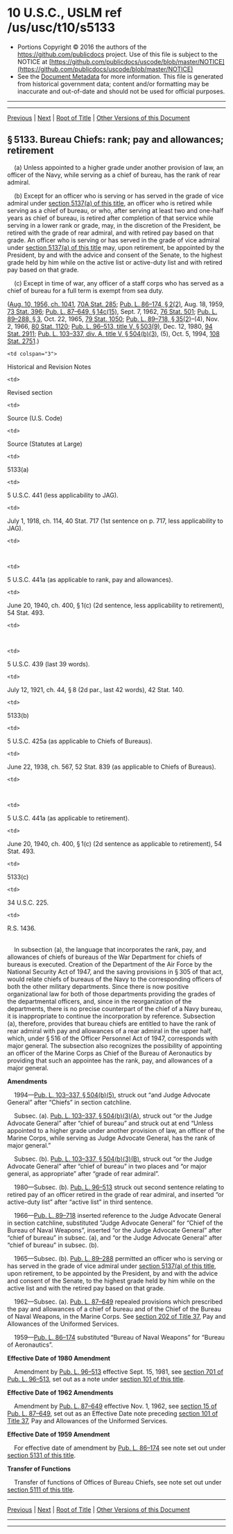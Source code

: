 ---
---

# 10 U.S.C., USLM ref /us/usc/t10/s5133

* Portions Copyright © 2016 the authors of the https://github.com/publicdocs project.
  Use of this file is subject to the NOTICE at [https://github.com/publicdocs/uscode/blob/master/NOTICE](https://github.com/publicdocs/uscode/blob/master/NOTICE)
* See the [Document Metadata](././../../../../../..//README.md) for more information.
  This file is generated from historical government data; content and/or formatting may be inaccurate and out-of-date and should not be used for official purposes.

----------
----------

[Previous](./../../../../../..//us/usc/t10/stC/ptI/ch513/m__us_usc_t10_s5132.md) | [Next](./../../../../../..//us/usc/t10/stC/ptI/ch513/m__us_usc_t10_s5134.md) | [Root of Title](./../../../../../../) | [Other Versions of this Document](https://publicdocs.github.io/go/links?ns=uslm&ref=%2Fus%2Fusc%2Ft10%2Fs5133)

## § 5133. Bureau Chiefs: rank; pay and allowances; retirement

    (a) Unless appointed to a higher grade under another provision of law, an officer of the Navy, while serving as a chief of bureau, has the rank of rear admiral.

    (b) Except for an officer who is serving or has served in the grade of vice admiral under [section 5137(a) of this title][/us/usc/t10/s5137/a], an officer who is retired while serving as a chief of bureau, or who, after serving at least two and one-half years as chief of bureau, is retired after completion of that service while serving in a lower rank or grade, may, in the discretion of the President, be retired with the grade of rear admiral, and with retired pay based on that grade. An officer who is serving or has served in the grade of vice admiral under [section 5137(a) of this title][/us/usc/t10/s5137/a] may, upon retirement, be appointed by the President, by and with the advice and consent of the Senate, to the highest grade held by him while on the active list or active-duty list and with retired pay based on that grade.

    (c) Except in time of war, any officer of a staff corps who has served as a chief of bureau for a full term is exempt from sea duty.

([Aug. 10, 1956, ch. 1041][/us/act/1956-08-10/ch1041], [70A Stat. 285][/us/stat/70A/285]; [Pub. L. 86–174, § 2(2)][/us/pl/86/174/s2/2], Aug. 18, 1959, [73 Stat. 396][/us/stat/73/396]; [Pub. L. 87–649, § 14c(15)][/us/pl/87/649/s14c/15], Sept. 7, 1962, [76 Stat. 501][/us/stat/76/501]; [Pub. L. 89–288, § 3][/us/pl/89/288/s3], Oct. 22, 1965, [79 Stat. 1050][/us/stat/79/1050]; [Pub. L. 89–718, § 35(2)][/us/pl/89/718/s35/2]–(4), Nov. 2, 1966, [80 Stat. 1120][/us/stat/80/1120]; [Pub. L. 96–513, title V, § 503(9)][/us/pl/96/513/s503/9], Dec. 12, 1980, [94 Stat. 2911][/us/stat/94/2911]; [Pub. L. 103–337, div. A, title V, § 504(b)(3)][/us/pl/103/337/s504/b/3], (5), Oct. 5, 1994, [108 Stat. 2751][/us/stat/108/2751].)

<table>

  <tr>

    <td colspan="3"> 

Historical and Revision Notes  </td>

  </tr>

  <tr>

    <td> 

Revised section  </td>

    <td> 

Source (U.S. Code)  </td>

    <td> 

Source (Statutes at Large)  </td>

  </tr>

  <tr>

    <td> 

5133(a)  </td>

    <td> 

5 U.S.C. 441 (less applicability to JAG).  </td>

    <td> 

July 1, 1918, ch. 114, 40 Stat. 717 (1st sentence on p. 717, less applicability to JAG).  </td>

  </tr>

  <tr>

    <td> 

   </td>

    <td> 

5 U.S.C. 441a (as applicable to rank, pay and allowances).  </td>

    <td> 

 June 20, 1940, ch. 400, § 1(c) (2d sentence, less applicability to retirement), 54 Stat. 493.  </td>

  </tr>

  <tr>

    <td> 

   </td>

    <td> 

5 U.S.C. 439 (last 39 words).  </td>

    <td> 

July 12, 1921, ch. 44, § 8 (2d par., last 42 words), 42 Stat. 140.  </td>

  </tr>

  <tr>

    <td> 

5133(b)  </td>

    <td> 

5 U.S.C. 425a (as applicable to Chiefs of Bureaus).  </td>

    <td> 

June 22, 1938, ch. 567, 52 Stat. 839 (as applicable to Chiefs of Bureaus).  </td>

  </tr>

  <tr>

    <td> 

   </td>

    <td> 

5 U.S.C. 441a (as applicable to retirement).  </td>

    <td> 

June 20, 1940, ch. 400, § 1(c) (2d sentence as applicable to retirement), 54 Stat. 493.  </td>

  </tr>

  <tr>

    <td> 

5133(c)  </td>

    <td> 

34 U.S.C. 225.  </td>

    <td> 

R.S. 1436.  </td>

  </tr>

</table>

    In subsection (a), the language that incorporates the rank, pay, and allowances of chiefs of bureaus of the War Department for chiefs of bureaus is executed. Creation of the Department of the Air Force by the National Security Act of 1947, and the saving provisions in § 305 of that act, would relate chiefs of bureaus of the Navy to the corresponding officers of both the other military departments. Since there is now positive organizational law for both of those departments providing the grades of the departmental officers, and, since in the reorganization of the departments, there is no precise counterpart of the chief of a Navy bureau, it is inappropriate to continue the incorporation by reference. Subsection (a), therefore, provides that bureau chiefs are entitled to have the rank of rear admiral with pay and allowances of a rear admiral in the upper half, which, under § 516 of the Officer Personnel Act of 1947, corresponds with major general. The subsection also recognizes the possibility of appointing an officer of the Marine Corps as Chief of the Bureau of Aeronautics by providing that such an appointee has the rank, pay, and allowances of a major general.

 __Amendments__ 

    1994—[Pub. L. 103–337, § 504(b)(5)][/us/pl/103/337/s504/b/5], struck out “and Judge Advocate General” after “Chiefs” in section catchline.

    Subsec. (a). [Pub. L. 103–337, § 504(b)(3)(A)][/us/pl/103/337/s504/b/3/A], struck out “or the Judge Advocate General” after “chief of bureau” and struck out at end “Unless appointed to a higher grade under another provision of law, an officer of the Marine Corps, while serving as Judge Advocate General, has the rank of major general.”

    Subsec. (b). [Pub. L. 103–337, § 504(b)(3)(B)][/us/pl/103/337/s504/b/3/B], struck out “or the Judge Advocate General” after “chief of bureau” in two places and “or major general, as appropriate” after “grade of rear admiral”.

    1980—Subsec. (b). [Pub. L. 96–513][/us/pl/96/513] struck out second sentence relating to retired pay of an officer retired in the grade of rear admiral, and inserted “or active-duty list” after “active list” in third sentence.

    1966—[Pub. L. 89–718][/us/pl/89/718] inserted reference to the Judge Advocate General in section catchline, substituted “Judge Advocate General” for “Chief of the Bureau of Naval Weapons”, inserted “or the Judge Advocate General” after “chief of bureau” in subsec. (a), and “or the Judge Advocate General” after “chief of bureau” in subsec. (b).

    1965—Subsec. (b). [Pub. L. 89–288][/us/pl/89/288] permitted an officer who is serving or has served in the grade of vice admiral under [section 5137(a) of this title][/us/usc/t10/s5137/a], upon retirement, to be appointed by the President, by and with the advice and consent of the Senate, to the highest grade held by him while on the active list and with the retired pay based on that grade.

    1962—Subsec. (a). [Pub. L. 87–649][/us/pl/87/649] repealed provisions which prescribed the pay and allowances of a chief of bureau and of the Chief of the Bureau of Naval Weapons, in the Marine Corps. See [section 202 of Title 37][/us/usc/t37/s202], Pay and Allowances of the Uniformed Services.

    1959—[Pub. L. 86–174][/us/pl/86/174] substituted “Bureau of Naval Weapons” for “Bureau of Aeronautics”.

 __Effective Date of 1980 Amendment__ 

    Amendment by [Pub. L. 96–513][/us/pl/96/513] effective Sept. 15, 1981, see [section 701 of Pub. L. 96–513][/us/pl/96/513/s701], set out as a note under [section 101 of this title][/us/usc/t10/s101].

 __Effective Date of 1962 Amendments__ 

    Amendment by [Pub. L. 87–649][/us/pl/87/649] effective Nov. 1, 1962, see [section 15 of Pub. L. 87–649][/us/pl/87/649/s15], set out as an Effective Date note preceding [section 101 of Title 37][/us/usc/t37/s101], Pay and Allowances of the Uniformed Services.

 __Effective Date of 1959 Amendment__ 

    For effective date of amendment by [Pub. L. 86–174][/us/pl/86/174] see note set out under [section 5131 of this title][/us/usc/t10/s5131].

 __Transfer of Functions__ 

    Transfer of functions of Offices of Bureau Chiefs, see note set out under [section 5111 of this title][/us/usc/t10/s5111].

----------

[Previous](./../../../../../..//us/usc/t10/stC/ptI/ch513/m__us_usc_t10_s5132.md) | [Next](./../../../../../..//us/usc/t10/stC/ptI/ch513/m__us_usc_t10_s5134.md) | [Root of Title](./../../../../../../) | [Other Versions of this Document](https://publicdocs.github.io/go/links?ns=uslm&ref=%2Fus%2Fusc%2Ft10%2Fs5133)

----------
----------

[/us/usc/t10/s5137/a]: https://publicdocs.github.io/go/links?ns=uslm&ref=%2Fus%2Fusc%2Ft10%2Fs5137%2Fa
[/us/usc/t10/s5137/a]: https://publicdocs.github.io/go/links?ns=uslm&ref=%2Fus%2Fusc%2Ft10%2Fs5137%2Fa
[/us/act/1956-08-10/ch1041]: https://publicdocs.github.io/go/links?ns=uslm&ref=%2Fus%2Fact%2F1956-08-10%2Fch1041
[/us/stat/70A/285]: https://publicdocs.github.io/go/links?ns=uslm&ref=%2Fus%2Fstat%2F70A%2F285
[/us/pl/86/174/s2/2]: https://publicdocs.github.io/go/links?ns=uslm&ref=%2Fus%2Fpl%2F86%2F174%2Fs2%2F2
[/us/stat/73/396]: https://publicdocs.github.io/go/links?ns=uslm&ref=%2Fus%2Fstat%2F73%2F396
[/us/pl/87/649/s14c/15]: https://publicdocs.github.io/go/links?ns=uslm&ref=%2Fus%2Fpl%2F87%2F649%2Fs14c%2F15
[/us/stat/76/501]: https://publicdocs.github.io/go/links?ns=uslm&ref=%2Fus%2Fstat%2F76%2F501
[/us/pl/89/288/s3]: https://publicdocs.github.io/go/links?ns=uslm&ref=%2Fus%2Fpl%2F89%2F288%2Fs3
[/us/stat/79/1050]: https://publicdocs.github.io/go/links?ns=uslm&ref=%2Fus%2Fstat%2F79%2F1050
[/us/pl/89/718/s35/2]: https://publicdocs.github.io/go/links?ns=uslm&ref=%2Fus%2Fpl%2F89%2F718%2Fs35%2F2
[/us/stat/80/1120]: https://publicdocs.github.io/go/links?ns=uslm&ref=%2Fus%2Fstat%2F80%2F1120
[/us/pl/96/513/s503/9]: https://publicdocs.github.io/go/links?ns=uslm&ref=%2Fus%2Fpl%2F96%2F513%2Fs503%2F9
[/us/stat/94/2911]: https://publicdocs.github.io/go/links?ns=uslm&ref=%2Fus%2Fstat%2F94%2F2911
[/us/pl/103/337/s504/b/3]: https://publicdocs.github.io/go/links?ns=uslm&ref=%2Fus%2Fpl%2F103%2F337%2Fs504%2Fb%2F3
[/us/stat/108/2751]: https://publicdocs.github.io/go/links?ns=uslm&ref=%2Fus%2Fstat%2F108%2F2751
[/us/pl/103/337/s504/b/5]: https://publicdocs.github.io/go/links?ns=uslm&ref=%2Fus%2Fpl%2F103%2F337%2Fs504%2Fb%2F5
[/us/pl/103/337/s504/b/3/A]: https://publicdocs.github.io/go/links?ns=uslm&ref=%2Fus%2Fpl%2F103%2F337%2Fs504%2Fb%2F3%2FA
[/us/pl/103/337/s504/b/3/B]: https://publicdocs.github.io/go/links?ns=uslm&ref=%2Fus%2Fpl%2F103%2F337%2Fs504%2Fb%2F3%2FB
[/us/pl/96/513]: https://publicdocs.github.io/go/links?ns=uslm&ref=%2Fus%2Fpl%2F96%2F513
[/us/pl/89/718]: https://publicdocs.github.io/go/links?ns=uslm&ref=%2Fus%2Fpl%2F89%2F718
[/us/pl/89/288]: https://publicdocs.github.io/go/links?ns=uslm&ref=%2Fus%2Fpl%2F89%2F288
[/us/usc/t10/s5137/a]: https://publicdocs.github.io/go/links?ns=uslm&ref=%2Fus%2Fusc%2Ft10%2Fs5137%2Fa
[/us/pl/87/649]: https://publicdocs.github.io/go/links?ns=uslm&ref=%2Fus%2Fpl%2F87%2F649
[/us/usc/t37/s202]: https://publicdocs.github.io/go/links?ns=uslm&ref=%2Fus%2Fusc%2Ft37%2Fs202
[/us/pl/86/174]: https://publicdocs.github.io/go/links?ns=uslm&ref=%2Fus%2Fpl%2F86%2F174
[/us/pl/96/513]: https://publicdocs.github.io/go/links?ns=uslm&ref=%2Fus%2Fpl%2F96%2F513
[/us/pl/96/513/s701]: https://publicdocs.github.io/go/links?ns=uslm&ref=%2Fus%2Fpl%2F96%2F513%2Fs701
[/us/usc/t10/s101]: https://publicdocs.github.io/go/links?ns=uslm&ref=%2Fus%2Fusc%2Ft10%2Fs101
[/us/pl/87/649]: https://publicdocs.github.io/go/links?ns=uslm&ref=%2Fus%2Fpl%2F87%2F649
[/us/pl/87/649/s15]: https://publicdocs.github.io/go/links?ns=uslm&ref=%2Fus%2Fpl%2F87%2F649%2Fs15
[/us/usc/t37/s101]: https://publicdocs.github.io/go/links?ns=uslm&ref=%2Fus%2Fusc%2Ft37%2Fs101
[/us/pl/86/174]: https://publicdocs.github.io/go/links?ns=uslm&ref=%2Fus%2Fpl%2F86%2F174
[/us/usc/t10/s5131]: https://publicdocs.github.io/go/links?ns=uslm&ref=%2Fus%2Fusc%2Ft10%2Fs5131
[/us/usc/t10/s5111]: https://publicdocs.github.io/go/links?ns=uslm&ref=%2Fus%2Fusc%2Ft10%2Fs5111


